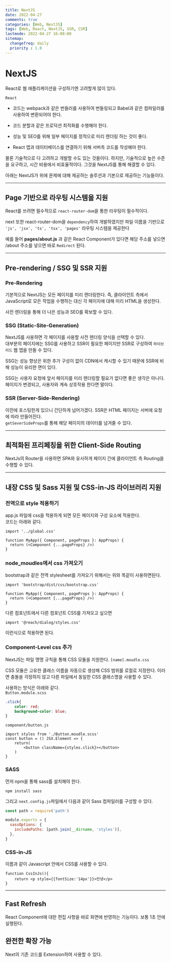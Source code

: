 ```yaml
---
title: NextJS
date: 2022-04-27
comments: true
categories: [Web, NextJS]
tags: [Web, React, NextJS, SSR, CSR]
lastmode: 2022-04-27 16:00:00
sitemap:  
  changefreq: daily
  priority : 1.0
---
```


# NextJS

React로 웹 애플리케이션을 구성하기엔 고려할게 많이 있다.

`React`

* 코드는 webpack과 같은 번들러를 사용하여 번들링되고 Babel과 같은 컴파일러를 사용하여 변환되어야 한다.

* 코드 분할과 같은 프로덕션 최적화를 수행해야 한다.

* 성능 및 SEO를 위해 일부 페이지를 정적으로 미리 렌더링 하는 것이 좋다.

* React 앱과 데이터베이스를 연결하기 위해 서버측 코드를 작성해야 한다.

물론 기술적으로 다 고려하고 개발할 수도 있는 것들이다. 하지만, 기술적으로 높은 수준을 요구하고, 시간 비용에서 비효율적이다. 그것을 NextJS를 통해 해결할 수 있다.

아래는 NextJS가 위에 문제에 대해 제공하는 솔루션과 기본으로 제공하는 기능들이다.

---

## Page 기반으로 라우팅 시스템을 지원

React를 쓰려면 필수적으로 `react-router-dom`을 통한 라우팅이 필수적이다. 

next 또한 react-router-dom을 `dependency`하여 개발하였지만 파일 이름을 기반으로
`'js', 'jsx', 'ts', 'tsx', 'pages'` 라우팅 시스템을 제공한다 

예를 들어 **pages/about.js** 과 같은 React Component가 있다면 해당 주소를 넣으면 /about 주소를 넣으면 바로 `Redirect` 된다.

---

## Pre-rendering / SSG 및 SSR 지원

### Pre-Rendering

기본적으로 NextJS는 모든 페이지를 미리 렌더링한다. 즉, 클라이언트 측에서 JavaScript로 모든 작업을 수행하는 대신 각 페이지에 대해 미리 HTML을 생성한다.

사전 렌더링을 통해 더 나은 성능과 SEO를 확보할 수 있다.

### SSG (Static-Site-Generation)

NextJS를 사용하면 각 페이지를 사용할 사전 렌더링 양식을 선택할 수 있다.  
대부분의 페이지에는 SSG를 사용하고 SSR이 필요한 페이지만 SSR로 구성하여 `하이브리드` 웹 앱을 만들 수 있다.

SSG는 성능 향상은 위한 추가 구성이 없이 CDN에서 캐시할 수 있기 때문에 SSR에 비해 성능이 유리한 면이 있다.

SSG는 사용자 요청에 앞서 페이지를 미리 렌더링할 필요가 없다면 좋은 생각은 아니다. 페이지가 변경되고, 사용자와 계속 상호작용 한다면 말이다.

### SSR (Server-Side-Rendering)

이전에 포스팅한게 있으니 간단하게 넘어가겠다. SSR은 HTML 페이지는 서버에 요청에 따라 만들어진다.  
`getSeverSideProps`를 통해 해당 페이지의 데이터를 넘겨줄 수 있다.

---

## 최적화된 프리페칭을 위한 Client-Side Routing

NextJs의 Router을 사용하면 SPA와 유사하게 페이지 간에 클라이언트 측 Routing을 수행할 수 있다.

---

## 내장 CSS 및 Sass 지원 및 CSS-in-JS 라이브러리 지원

### 전역으로 style 적용하기

app.js 파일에 css을 적용하게 되면 모든 페이지와 구성 요소에 적용한다.  
코드는 아래와 같다.

```JSX
import '../global.css'

function MyApp({ Component, pageProps }: AppProps) {
  return (<Component {...pageProps} />)
}
```

### node_moudles에서 css 가져오기

bootstrap과 같은 전역 stylesheet를 가져오기 위해서는 위와 똑같이 사용하면된다.

```JSX
import 'bootstrap/dist/css/bootstrap.css'

function MyApp({ Component, pageProps }: AppProps) {
  return (<Component {...pageProps} />)
}
```

다른 컴포넌트에서 다른 컴포넌트 CSS를 가져오고 싶으면
```JSX
import '@reach/dialog/styles.css'
```
이런식으로 적용하면 된다.

### Component-Level css 추가

NextJS는 파일 명명 규칙을 통해 CSS 모듈을 지원한다. `[name].moudle.css`  

CSS 모듈은 고유한 클래스 이름을 자동으로 생성해 CSS 범위를 로컬로 지정한다. 이러면 충돌을 걱정하지 않고 다른 파일에서 동일한 CSS 클래스명을 사용할 수 있다.

사용하는 방식은 아래와 같다.  
`Button.module.scss`
```SCSS
.click{
    color: red;
    background-color: blue;
}
```
`component/button.js`
```JSX
import styles from './Button.moudle.scss'
const button = () JSX.Element => {
    return(
        <button className={styles.click}></button>
    )
}
```

### SASS

먼저 npm을 통해 sass를 설치해야 한다.
```
npm install sass
```
그리고 `next.config.js`파일에서 다음과 같이 Sass 컴파일러를 구성할 수 있다.
```Javascript
const path = require('path')

module.exports = {
  sassOptions: {
    includePaths: [path.join(__dirname, 'styles')],
  },
}
```

### CSS-in-JS

이름과 같이 Javascript 안에서 CSS를 사용할 수 있다. 
```JSX
function CssInJs(){
    return <p style={{fontSize:'14px'}}>안녕</p>
}
```

---

## Fast Refresh

React Component에 대한 편집 사항을 바로 화면에 반영하는 기능이다. 보통 1초 안에 실행된다.

## 완전한 확장 가능

Next의 기존 코드를 Extension하여 사용할 수 있다.